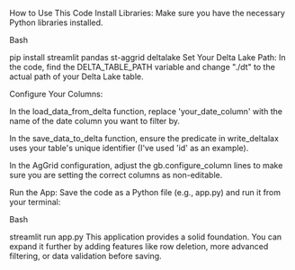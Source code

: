 How to Use This Code
Install Libraries: Make sure you have the necessary Python libraries installed.

Bash

pip install streamlit pandas st-aggrid deltalake
Set Your Delta Lake Path: In the code, find the DELTA_TABLE_PATH variable and change "./dt" to the actual path of your Delta Lake table.

Configure Your Columns:

In the load_data_from_delta function, replace 'your_date_column' with the name of the date column you want to filter by.

In the save_data_to_delta function, ensure the predicate in write_deltalax uses your table's unique identifier (I've used 'id' as an example).

In the AgGrid configuration, adjust the gb.configure_column lines to make sure you are setting the correct columns as non-editable.

Run the App: Save the code as a Python file (e.g., app.py) and run it from your terminal:

Bash

streamlit run app.py
This application provides a solid foundation. You can expand it further by adding features like row deletion, more advanced filtering, or data validation before saving.